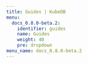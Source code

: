 ```yaml
---
title: Guides | KubeDB
menu:
  docs_0.8.0-beta.2:
    identifier: guides
    name: Guides
    weight: 40
    pre: dropdown
menu_name: docs_0.8.0-beta.2
---
```

